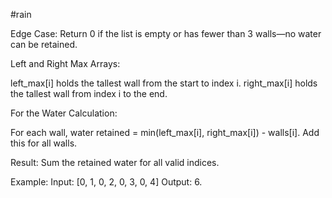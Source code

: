 #rain

Edge Case: Return 0 if the list is empty or has fewer than 3 walls—no water can be retained.

Left and Right Max Arrays:

left_max[i] holds the tallest wall from the start to index i.
right_max[i] holds the tallest wall from index i to the end.

For the Water Calculation:

For each wall, water retained = min(left_max[i], right_max[i]) - walls[i]. Add this for all walls.

Result: Sum the retained water for all valid indices.

Example:
Input: [0, 1, 0, 2, 0, 3, 0, 4]
Output: 6.